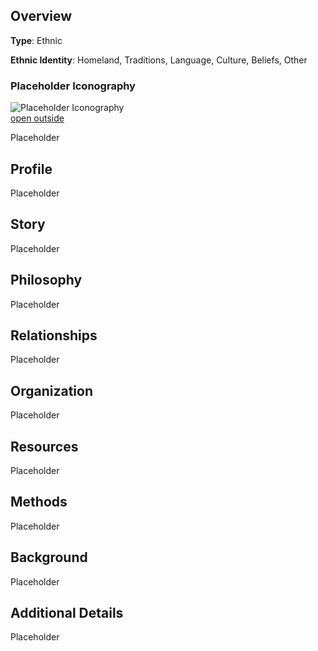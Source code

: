 ## Overview 

**Type**: Ethnic

**Ethnic Identity**: Homeland, Traditions, Language, Culture, Beliefs, Other

### Placeholder Iconography 

![Placeholder Iconography](https://publish-01.obsidian.md/access/36b98e212e9d73fe1bd4813f96b0fd71/z_Assets/Misc/ImagePlaceholder.png)  
[open outside](https://obsidianttrpgtutorials.com/z_Assets/Misc/ImagePlaceholder.png)

Placeholder

## Profile 

Placeholder

## Story 

Placeholder

## Philosophy 

Placeholder

## Relationships 

Placeholder

## Organization 

Placeholder

## Resources 

Placeholder

## Methods 

Placeholder

## Background 

Placeholder

## Additional Details 

Placeholder